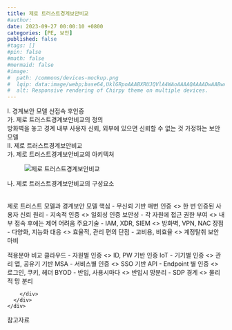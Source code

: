 ```yaml
---
title: 제로 트러스트경계보안비교
#author: 
date: 2023-09-27 00:00:10 +0800
categories: [PE, 보안]
published: false
#tags: []
#pin: false
#math: false
#mermaid: false
#image:
#  path: /commons/devices-mockup.png
#  lqip: data:image/webp;base64,UklGRpoAAABXRUJQVlA4WAoAAAAQAAAADwAABwAAQUxQSDIAAAARL0AmbZurmr57yyIiqE8oiG0bejIYEQTgqiDA9vqnsUSI6H+oAERp2HZ65qP/VIAWAFZQOCBCAAAA8AEAnQEqEAAIAAVAfCWkAALp8sF8rgRgAP7o9FDvMCkMde9PK7euH5M1m6VWoDXf2FkP3BqV0ZYbO6NA/VFIAAAA
#  alt: Responsive rendering of Chirpy theme on multiple devices.
---
```


<div class="post-wrap">
  <div class="para">
    <div class="para-title">
      I. 경계보안 모델 선접속 후인증
    </div>
    <div class="para-cntnt">
      <div class="para">
        <div class="para-title">
          가. 제로 트러스트경계보안비교의 정의
        </div>
        <div class="para-cntnt">
            방화벽을 놓고 경계 내부 사용자 신뢰, 외부에 있으면 신뢰할 수 없는 것 가정하는 보안모델
        </div>
      </div>
    </div>
  </div>
  
  <div class="para">
    <div class="para-title">
      II. 제로 트러스트경계보안비교
    </div>
    <div class="para-cntnt">
      <div class="para">
        <div class="para-title">
          가. 제로 트러스트경계보안비교의 아키텍처
        </div>
        <div class="para-cntnt">
          <figure class="post-figure">
            <img src="/assets/img/posts/제로-트러스트경계보안비교.png" alt="제로 트러스트경계보안비교">
<!--            <figcaption>Source: Unveiling the Metaverse: Exploring Emerging Trends, Multifaceted Perspectives, and Future Challenges</figcaption>-->
          </figure>
        </div>
      </div>
      <div class="para">
        <div class="para-title">
          나. 제로 트러스트경계보안비교의 구성요소
        </div>
        <div class="para-cntnt">
          <table class="post-table">
          </table>
          제로 트러스트 모델과 경계보안 모델
  핵심 - 무신뢰 기반 매번 인증 &lt;&gt; 한 번 인증된 사용자 신뢰
  원리 - 지속적 인증 &lt;&gt; 일회성 인증
  보안성 - 각 자원에 접근 권한 부여 &lt;&gt; 내부 접속 후에는 제어 어려움
  주요기술 - IAM, XDR, SIEM &lt;&gt; 방화벽, VPN, NAC
  장점 - 다양화, 지능화 대응 &lt;&gt; 효율적, 관리 편의
  단점 - 고비용, 비효율 &lt;&gt; 계정탈취 보안 마비

적용분야 비교
  클라우드 - 자원별 인증 &lt;&gt; ID, PW 기반 인증
  IoT - 기기별 인증 &lt;&gt; 관리 앱, 공유기 기반
  MSA - 서비스별 인증 &lt;&gt; SSO 기반
  API - Endpoint 별 인증 &lt;&gt; 로그인, 쿠키, 헤더 
  BYOD - 반입, 사용시마다 &lt;&gt; 반입시
  망분리 - SDP 경계 &lt;&gt; 물리적 망 분리

        </div>
      </div>
    </div>
  </div>

  <div class="refr-wrap">
    <div class="refr-title">
        참고자료
    </div>
    <ol class="refr-list">
    <!--    <li>(나현식, 최대선) <a target="_blank" href="https://scienceon.kisti.re.kr/commons/util/originalView.do?cn=JAKO202225948430499&oCn=JAKO202225948430499&dbt=JAKO&journal=NJOU00291864">메타버스 보안 위협 요소 및 대응 방안 검토</a></li>-->
    <!--    <li>(M. Uddin, S. Manickam, H. Ullah, M. Obaidat and A. Dandoush) <a target="_blank" href="https://ieeexplore.ieee.org/abstract/document/10138386">Unveiling the Metaverse: Exploring Emerging Trends, Multifaceted Perspectives, and Future Challenges</a></li>-->
    </ol>
  </div>
</div>
